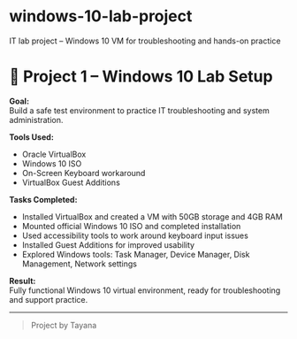 # windows-10-lab-project
IT lab project – Windows 10 VM for troubleshooting and hands-on practice
# 🧪 Project 1 – Windows 10 Lab Setup

**Goal:**  
Build a safe test environment to practice IT troubleshooting and system administration.

**Tools Used:**  
- Oracle VirtualBox  
- Windows 10 ISO  
- On-Screen Keyboard workaround  
- VirtualBox Guest Additions

**Tasks Completed:**  
- Installed VirtualBox and created a VM with 50GB storage and 4GB RAM  
- Mounted official Windows 10 ISO and completed installation  
- Used accessibility tools to work around keyboard input issues  
- Installed Guest Additions for improved usability  
- Explored Windows tools: Task Manager, Device Manager, Disk Management, Network settings

**Result:**  
Fully functional Windows 10 virtual environment, ready for troubleshooting and support practice.

---

> Project by Tayana 
